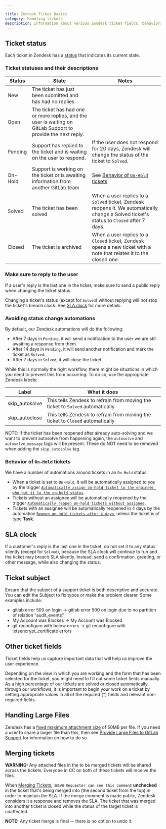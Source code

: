 ```yaml
---

title: Zendesk Ticket Basics
category: Handling tickets
description: Information about various Zendesk ticket fields, behaviors and procedures
---
```




## Ticket status

Each ticket in Zendesk has a [status](https://support.zendesk.com/hc/en-us/articles/212530318-Updating-and-solving-tickets)
that indicates its current state.

### Ticket statuses and their descriptions

| Status   | State | Notes |
| -------- | ------- | ----- |
| New      | The ticket has just been submitted and has had no replies. |  |
| Open     | The ticket has had one or more replies, and the user is waiting on GitLab Support to provide the next reply. | |
| Pending  | Support has replied to the ticket and is waiting on the user to respond. | If the user does not respond for 20 days, Zendesk will change the status of the ticket to `Solved`. |
| On-Hold  | Support is working on the ticket or is awaiting information from another GitLab team | See [Behavior of `On-Hold` tickets](#behavior-of-on-hold-tickets) |
| Solved   | The ticket has been solved | When a user replies to a `Solved` ticket, Zendesk reopens it. We automatically change a Solved ticket's status to `Closed` after 7 days. |
| Closed   | The ticket is archived | When a user replies to a `Closed` ticket, Zendesk opens a new ticket with a note that relates it to the closed one. |

### Make sure to reply to the user

If a user's reply is the last one in the ticket, make sure to send a public
reply when changing the ticket status.

Changing a ticket's status (except for `Solved`) without replying will not stop
the ticket's breach clock. See [SLA clock](#sla-clock) for more details.

### Avoiding status change automations

By default, our Zendesk automations will do the following:

- After 7 days in `Pending`, it will send a notification to the user we are still awaiting a response from them.
- After 14 days in `Pending`, it will send another notification and mark the ticket as `Solved`.
- After 7 days in `Solved`, it will close the ticket.

While this is normally the right workflow, there might be situations
in which you need to prevent this from occurring. To do so, use the appropriate
Zendesk labels:

| Label | What it does |
|-------|--------------|
| skip_autosolve | This tells Zendesk to refrain from moving the ticket to `Solved` automatically |
| skip_autoclose | This tells Zendesk to refrain from moving the ticket to `Closed` automatically |

NOTE: If the ticket has been reopened after already auto-solving and we want to
prevent autosolve from happening again, the `autosolve` and `autosolve_message`
tags will be present. These do NOT need to be removed  when adding the
`skip_autosolve` tag.

### Behavior of `On-Hold` tickets

We have a number of automations around tickets in an `On-Hold` status:

- When a ticket is set to `On-Hold`, it will be automatically assigned to you by
  the trigger [`Automatically assign on-hold ticket to the engineer who put it to the on-hold status`](https://gitlab.zendesk.com/agent/admin/triggers/360033242313).
- Tickets without an assignee will be automatically reopened by the trigger
[`Automatically reopen on-hold tickets without assignee`](https://gitlab.zendesk.com/agent/admin/triggers/360028981853).
- Tickets with an assignee will be automatically reopened in 4 days by the
  automation [`Reopen on-hold tickets after 4 days`](https://gitlab.zendesk.com/agent/admin/automations/360028978393), unless the ticket is of type **Task**.

## SLA clock

If a customer's reply is the last one in the ticket, do not set it to any status
silently (except for `Solved`), because the SLA clock will continue to run
and the ticket may breach SLA silently. Instead, send a confirmation, greeting, or
other message, while also changing the status.

## Ticket subject

Ensure that the subject of a support ticket is both descriptive and accurate.
You can edit the Subject to fix typos or make the problem clearer. Some examples
include:

- gitlab error 500 on login -> gitlab error 500 on login due to no partition of
  relation "audit_events"
- My Account was Blockes -> My Account was Blocked
- git reconfigure with below errors -> git reconfigure with
  letsencrypt_certificate errors

## Other ticket fields

Ticket fields help us capture important data that will help us improve the user
experience.

Depending on the view in which you are working and the form that has been
selected for the ticket, you might need to fill out some ticket fields manually.
As a high percentage of our tickets are solved or closed automatically through
our workflows, it is important to begin your work on a ticket by setting
appropriate values in all of the required (*) fields and relevant non-required
fields.

## Handling Large Files

Zendesk has a [fixed maximum attachment size](https://support.zendesk.com/hc/en-us/articles/235860287-What-is-the-maximum-attachment-size-I-can-include-in-ticket-comments-) of 50MB per file. If you need a user to share a larger file than this, then see [Provide Large Files to GitLab Support](https://about.gitlab.com/support/providing-large-files/) for information on how to do so.

## Merging tickets

**WARNING:** Any attached files in the to be merged tickets will be shared
across the tickets. Everyone in CC on both of these tickets will receive the
files.

When [Merging Tickets](https://support.zendesk.com/hc/en-us/articles/203690916-Merging-tickets),
leave `Requester can see this comment` **unchecked** in the ticket that's being
merged into (the second ticket from the top) in order to maintain the SLA. If
the merge comment is made public, Zendesk considers it a response and removes
the SLA. The ticket that was merged into another ticket is closed while the
status of the target ticket is unaffected.

**NOTE:** Any ticket merge is final -- there is no option to undo it.
